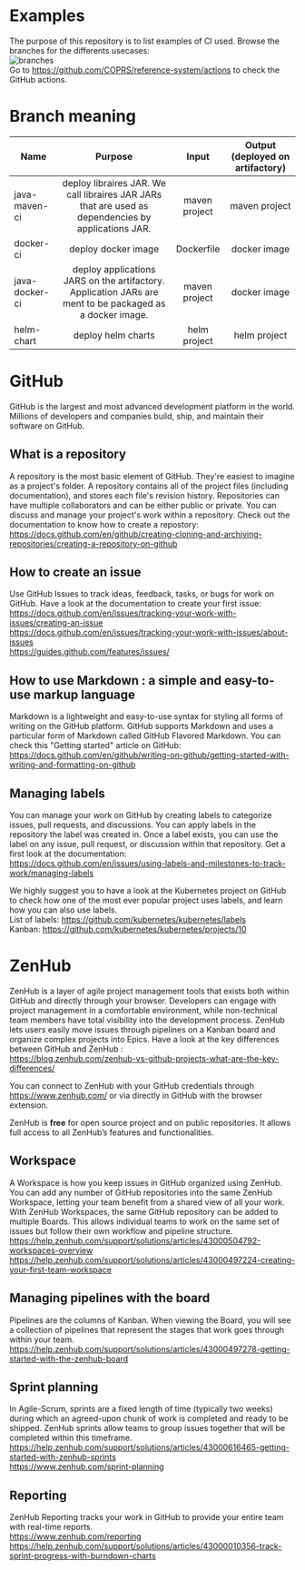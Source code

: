 # Examples
The purpose of this repository is to list examples of CI used. Browse the branches for the differents usecases:  
![branches](https://user-images.githubusercontent.com/86782407/132223702-e7fd5351-c091-4a0f-bce5-4f4871e3a4ab.png)  
Go to https://github.com/COPRS/reference-system/actions to check the GitHub actions.

# Branch meaning


| Name | Purpose | Input | Output (deployed on artifactory) |
|------|:------:|:-----:|:------:|
| java-maven-ci | deploy libraires JAR. We call libraires JAR JARs that are used as dependencies by applications JAR. | maven project | maven project |
| docker-ci | deploy docker image | Dockerfile | docker image |
| java-docker-ci | deploy applications JARS on the artifactory. Application JARs are ment to be packaged as a docker image. | maven project | docker image |
| helm-chart | deploy helm charts | helm project | helm project |



# GitHub
GitHub is the largest and most advanced development platform in the world. Millions of developers and companies build, ship, and maintain their software on GitHub.

## What is a repository
A repository is the most basic element of GitHub. They're easiest to imagine as a project's folder. A repository contains all of the project files (including documentation), and stores each file's revision history. Repositories can have multiple collaborators and can be either public or private. You can discuss and manage your project's work within a repository. Check out the documentation to know how to create a repostory:  
https://docs.github.com/en/github/creating-cloning-and-archiving-repositories/creating-a-repository-on-github

## How to create an issue
Use GitHub Issues to track ideas, feedback, tasks, or bugs for work on GitHub. Have a look at the documentation to create your first issue:  
https://docs.github.com/en/issues/tracking-your-work-with-issues/creating-an-issue  
https://docs.github.com/en/issues/tracking-your-work-with-issues/about-issues  
https://guides.github.com/features/issues/

## How to use Markdown : a simple and easy-to-use markup language
Markdown is a lightweight and easy-to-use syntax for styling all forms of writing on the GitHub platform. GitHub supports Markdown and uses a particular form of Markdown called GitHub Flavored Markdown. You can check this "Getting started" article on GitHub:  
https://docs.github.com/en/github/writing-on-github/getting-started-with-writing-and-formatting-on-github

## Managing labels
You can manage your work on GitHub by creating labels to categorize issues, pull requests, and discussions. You can apply labels in the repository the label was created in. Once a label exists, you can use the label on any issue, pull request, or discussion within that repository. Get a first look at the documentation:  
https://docs.github.com/en/issues/using-labels-and-milestones-to-track-work/managing-labels

We highly suggest you to have a look at the Kubernetes project on GitHub to check how one of the most ever popular project uses labels, and learn how you can also use labels.  
List of labels: https://github.com/kubernetes/kubernetes/labels  
Kanban: https://github.com/kubernetes/kubernetes/projects/10

# ZenHub
ZenHub is a layer of agile project management tools that exists both within GitHub and directly through your browser. Developers can engage with project management in a comfortable environment, while non-technical team members have total visibility into the development process. ZenHub lets users easily move issues through pipelines on a Kanban board and organize complex projects into Epics. Have a look at the key differences between GitHub and ZenHub :  
https://blog.zenhub.com/zenhub-vs-github-projects-what-are-the-key-differences/

You can connect to ZenHub with your GitHub credentials through https://www.zenhub.com/ or via directly in GitHub with the browser extension.

ZenHub is **free** for open source project and on public repositories. It allows full access to all ZenHub’s features and functionalities.

## Workspace
A Workspace is how you keep issues in GitHub organized using ZenHub. You can add any number of GitHub repositories into the same ZenHub Workspace, letting your team benefit from a shared view of all your work. With ZenHub Workspaces, the same GitHub repository can be added to multiple Boards. This allows individual teams to work on the same set of issues but follow their own workflow and pipeline structure.  
https://help.zenhub.com/support/solutions/articles/43000504792-workspaces-overview  
https://help.zenhub.com/support/solutions/articles/43000497224-creating-your-first-team-workspace

## Managing pipelines with the board
Pipelines are the columns of Kanban. When viewing the Board, you will see a collection of pipelines that represent the stages that work goes through within your team.  
https://help.zenhub.com/support/solutions/articles/43000497278-getting-started-with-the-zenhub-board

## Sprint planning
In Agile-Scrum, sprints are a fixed length of time (typically two weeks) during which an agreed-upon chunk of work is completed and ready to be shipped. ZenHub sprints allow teams to group issues together that will be completed within this timeframe.  
https://help.zenhub.com/support/solutions/articles/43000616465-getting-started-with-zenhub-sprints  
https://www.zenhub.com/sprint-planning

## Reporting
ZenHub Reporting tracks your work in GitHub to provide your entire team with real-time reports.  
https://www.zenhub.com/reporting  
https://help.zenhub.com/support/solutions/articles/43000010356-track-sprint-progress-with-burndown-charts

